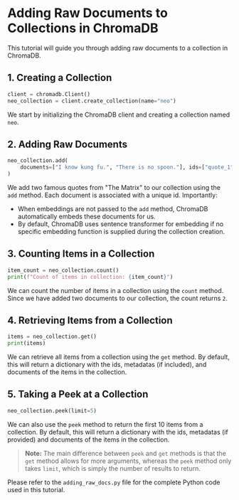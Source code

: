 # Adding Raw Documents to Collections in ChromaDB

This tutorial will guide you through adding raw documents to a collection in ChromaDB.

## 1. Creating a Collection

```python
client = chromadb.Client()
neo_collection = client.create_collection(name="neo")
```

We start by initializing the ChromaDB client and creating a collection named `neo`.

## 2. Adding Raw Documents

```python
neo_collection.add(
    documents=["I know kung fu.", "There is no spoon."], ids=["quote_1", "quote_2"]
)
```

We add two famous quotes from "The Matrix" to our collection using the `add` method. Each document is associated with a unique id. Importantly:

- When embeddings are not passed to the `add` method, ChromaDB automatically embeds these documents for us.
- By default, ChromaDB uses sentence transformer for embedding if no specific embedding function is supplied during the collection creation.

## 3. Counting Items in a Collection

```python
item_count = neo_collection.count()
print(f"Count of items in collection: {item_count}")
```

We can count the number of items in a collection using the `count` method. Since we have added two documents to our collection, the count returns `2`.

## 4. Retrieving Items from a Collection

```python
items = neo_collection.get()
print(items)
```

We can retrieve all items from a collection using the `get` method. By default, this will return a dictionary with the ids, metadatas (if included), and documents of the items in the collection.

## 5. Taking a Peek at a Collection

```python
neo_collection.peek(limit=5)
```

We can also use the `peek` method to return the first 10 items from a collection. By default, this will return a dictionary with the ids, metadatas (if provided) and documents of the items in the collection.

> **Note:** The main difference between `peek` and `get` methods is that the `get` method allows for more arguments, whereas the `peek` method only takes `limit`, which is simply the number of results to return.

Please refer to the `adding_raw_docs.py` file for the complete Python code used in this tutorial.
